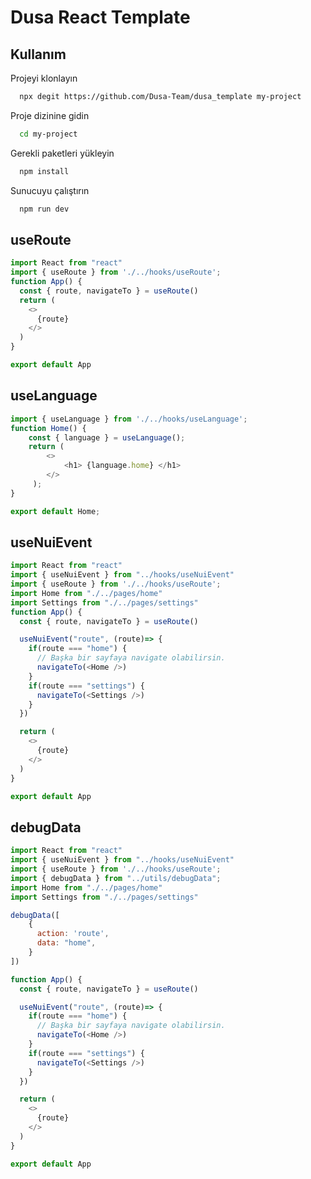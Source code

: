 
# Dusa React Template




## Kullanım

Projeyi klonlayın

```bash
  npx degit https://github.com/Dusa-Team/dusa_template my-project
```

Proje dizinine gidin

```bash
  cd my-project
```

Gerekli paketleri yükleyin

```bash
  npm install
```

Sunucuyu çalıştırın

```bash
  npm run dev
```

  
## useRoute
```javascript
import React from "react"
import { useRoute } from './../hooks/useRoute';
function App() {
  const { route, navigateTo } = useRoute()
  return (
    <>
      {route}
    </>
  )
}

export default App
```

## useLanguage
```javascript
import { useLanguage } from './../hooks/useLanguage';
function Home() {
    const { language } = useLanguage();
    return ( 
        <>
            <h1> {language.home} </h1>
        </>
     );
}

export default Home;
```

## useNuiEvent

```javascript
import React from "react"
import { useNuiEvent } from "../hooks/useNuiEvent"
import { useRoute } from './../hooks/useRoute';
import Home from "./../pages/home"
import Settings from "./../pages/settings"
function App() {
  const { route, navigateTo } = useRoute()

  useNuiEvent("route", (route)=> {
    if(route === "home") {
      // Başka bir sayfaya navigate olabilirsin.
      navigateTo(<Home />)
    }
    if(route === "settings") {
      navigateTo(<Settings />)
    } 
  })

  return (
    <>
      {route}
    </>
  )
}

export default App
```

## debugData

```javascript
import React from "react"
import { useNuiEvent } from "../hooks/useNuiEvent"
import { useRoute } from './../hooks/useRoute';
import { debugData } from "../utils/debugData";
import Home from "./../pages/home"
import Settings from "./../pages/settings"

debugData([
    {
      action: 'route',
      data: "home",
    }
])

function App() {
  const { route, navigateTo } = useRoute()

  useNuiEvent("route", (route)=> {
    if(route === "home") {
      // Başka bir sayfaya navigate olabilirsin.
      navigateTo(<Home />)
    }
    if(route === "settings") {
      navigateTo(<Settings />)
    } 
  })

  return (
    <>
      {route}
    </>
  )
}

export default App
```

  
